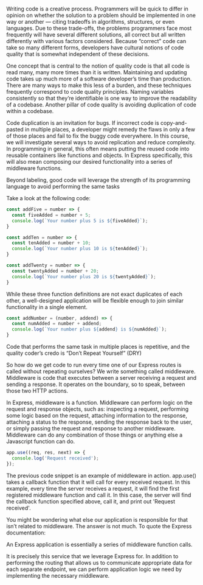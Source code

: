 Writing code is a creative process. Programmers will be quick to differ in opinion on whether the solution to a problem should be implemented in one way or another — citing tradeoffs in algorithms, structures, or even languages. Due to these trade-offs, the problems programmers face most frequently will have several different solutions, all correct but all written differently with various factors considered. Because “correct” code can take so many different forms, developers have cultural notions of code quality that is somewhat independent of these decisions.

One concept that is central to the notion of quality code is that all code is read many, many more times than it is written. Maintaining and updating code takes up much more of a software developer’s time than production. There are many ways to make this less of a burden, and these techniques frequently correspond to code quality principles. Naming variables consistently so that they’re identifiable is one way to improve the readability of a codebase. Another pillar of code quality is avoiding duplication of code within a codebase.

Code duplication is an invitation for bugs. If incorrect code is copy-and-pasted in multiple places, a developer might remedy the flaws in only a few of those places and fail to fix the buggy code everywhere. In this course, we will investigate several ways to avoid replication and reduce complexity. In programming in general, this often means putting the reused code into reusable containers like functions and objects. In Express specifically, this will also mean composing our desired functionality into a series of middleware functions.

Beyond labeling, good code will leverage the strength of its programming language to avoid performing the same tasks

Take a look at the following code:

```js
const addFive = number => {
  const fiveAdded = number + 5;
  console.log(`Your number plus 5 is ${fiveAdded}`);
}

const addTen = number => {
  const tenAdded = number + 10;
  console.log(`Your number plus 10 is ${tenAdded}`);
}

const addTwenty = number => {
  const twentyAdded = number + 20;
  console.log(`Your number plus 20 is ${twentyAdded}`);
}
```
While these three function definitions are not exact duplicates of each other, a well-designed application will be flexible enough to join similar functionality in a single element.

```js
const addNumber = (number, addend) => {
  const numAdded = number + addend;
  console.log(`Your number plus ${addend} is ${numAdded}`);
}
```
Code that performs the same task in multiple places is repetitive, and the quality coder’s credo is “Don’t Repeat Yourself” (DRY)

So how do we get code to run every time one of our Express routes is called without repeating ourselves? We write something called middleware. Middleware is code that executes between a server receiving a request and sending a response. It operates on the boundary, so to speak, between those two HTTP actions.

In Express, middleware is a function. Middleware can perform logic on the request and response objects, such as: inspecting a request, performing some logic based on the request, attaching information to the response, attaching a status to the response, sending the response back to the user, or simply passing the request and response to another middleware. Middleware can do any combination of those things or anything else a Javascript function can do.
```js
app.use((req, res, next) => {
  console.log('Request received');
});
```

The previous code snippet is an example of middleware in action. app.use() takes a callback function that it will call for every received request. In this example, every time the server receives a request, it will find the first registered middleware function and call it. In this case, the server will find the callback function specified above, call it, and print out 'Request received'.

You might be wondering what else our application is responsible for that isn’t related to middleware. The answer is not much. To quote the Express documentation:

An Express application is essentially a series of middleware function calls.

It is precisely this service that we leverage Express for. In addition to performing the routing that allows us to communicate appropriate data for each separate endpoint, we can perform application logic we need by implementing the necessary middleware.
